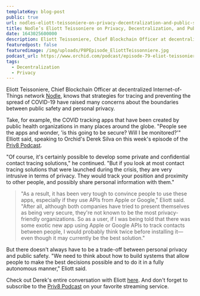 ```yaml
---
templateKey: blog-post
public: true
url: nodles-eliott-teissoniere-on-privacy-decentralization-and-public-safety
title: Nodle’s Eliott Teissoniere on Privacy, Decentralization, and Public Safety
date: 1643025600000
description: Eliott Teissoniere, Chief Blockchain Officer at decentralized Internet-of-Things network Nodle, knows that strategies for tracing and preventing the spread of COVID-19 have raised many concerns about the boundaries between public safety and personal privacy.
featuredpost: false
featuredimage: /img/uploads/P8PEpisode_EliottTeissonniere.jpg
podcast_url: https://www.orchid.com/podcast/episode-79-eliot-teissoniere/
tags:
  - Decentralization
  - Privacy
---
```

Eliott Teissoniere, Chief Blockchain Officer at decentralized Internet-of-Things network [Nodle](https://www.nodle.com/), knows that strategies for tracing and preventing the spread of COVID-19 have raised many concerns about the boundaries between public safety and personal privacy.

Take, for example, the COVID tracking apps that have been created by public health organizations in many places around the globe. "People see the apps and wonder, 'is this going to be secure? Will I be monitored?'" Elliott said, speaking to Orchid's Derek Silva on this week's episode of the [Priv8 Podcast](https://www.orchid.com/podcast/).

"Of course, it's certainly possible to develop some private and confidential contact tracing solutions," he continued. "But if you look at most contact tracing solutions that were launched during the crisis, they are very intrusive in terms of privacy. They would track your position and proximity to other people, and possibly share personal information with them."

>"As a result, it has been very tough to convince people to use these apps, especially if they use APIs from Apple or Google," Eliott said. "After all, although both companies have tried to present themselves as being very secure, they're not known to be the most privacy-friendly organizations. So as a user, if I was being told that there was some exotic new app using Apple or Google APIs to track contacts between people, I would probably think twice before installing it—even though it may currently be the best solution."

But there doesn't always have to be a trade-off between personal privacy and public safety. "We need to think about how to build systems that allow people to make the best decisions possible and to do it in a fully autonomous manner," Eliott said.

Check out Derek's entire conversation with Eliott [here](https://www.orchid.com/podcast/episode-79-eliot-teissoniere/). And don't forget to subscribe to the [Priv8 Podcast](https://www.orchid.com/podcast/) on your favorite streaming service.
